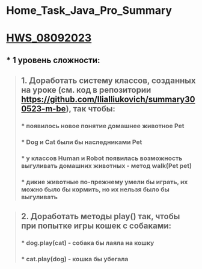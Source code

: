 # Home_Task_Java_Pro_Summary
# **[HWS_08092023](https://github.com/DmitriDjourov/Home_Task_Java_Pro_Summary/tree/main/HWS_08092023)**
## * 1 уровень сложности: 
> ## 1. Доработать систему классов, созданных на уроке (см. код в репозитории https://github.com/IliaIliukovich/summary300523-m-be), так чтобы:
> ### *     появилось новое понятие домашнее животное Pet
> ### *     Dog и Cat были бы наследниками Pet
> ### *     у классов Human и Robot появилась возможность выгуливать домашних животных - метод walk(Pet pet)
> ### *     дикие животные по-прежнему умели бы играть, их можно было бы кормить, но их нельзя было бы выгуливать

> ## 2. Доработать методы play() так, чтобы при попытке игры кошек с собаками:
> ### *     dog.play(cat) - собака бы лаяла на кошку
> ### *     cat.play(dog) - кошка бы убегала

